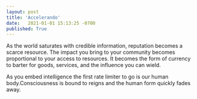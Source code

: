 ```yaml
---
layout: post
title: 'Accelerando'
date:   2021-01-01 15:13:25 -0700
published: True 
---
```


As the world saturates with credible information, reputation becomes a scarce resource. The impact you bring to your community becomes proportional to your access to resources. It becomes the form of currency to barter for goods, services, and the influence you can wield.

As you embed intelligence the first rate limiter to go is our human body.Consciousness is bound to reigns and the human form quickly fades away. 

